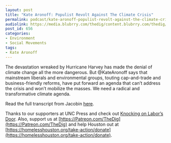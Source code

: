 ```yaml
---
layout: post
title: "Kate Aronoff: Populist Revolt Against The Climate Crisis"
permalink: podcast/kate-aronoff-populist-revolt-against-the-climate-crisis/
audiolink: https://media.blubrry.com/thedig/content.blubrry.com/thedig/The_Dig_-_EP_45_-_Aronoff.mp3
post_id: 656
categories: 
- Environment
- Social Movements
tags: 
- Kate Aronoff
---
```


The devastation wreaked by Hurricane Harvey has made the denial of climate change all the more dangerous. But @KateAronoff says that mainstream liberals and environmental groups, touting cap-and-trade and business-friendly reforms, have put forward an agenda that can’t address the crisis and won’t mobilize the masses. We need a radical and transformative climate agenda.

Read the full transcript from Jacobin 
[here](https://jacobinmag.com/2017/09/hurricane-harvey-irma-global-warming-the-dig).

Thanks to our supporters at UNC Press and check out [Knocking on Labor’s Door](https://www.uncpress.org/book/9781469632070/knocking-on-labors-door/). Also, support us at [https://Patreon.com/TheDig](https://Patreon.com/TheDig) and help Houston out at [https://homelesshouston.org/take-action/donate](https://homelesshouston.org/take-action/donate).